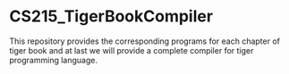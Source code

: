 # CS215_TigerBookCompiler
This repository provides the corresponding programs for each chapter of tiger book and at last we will provide a complete compiler for tiger programming language.

